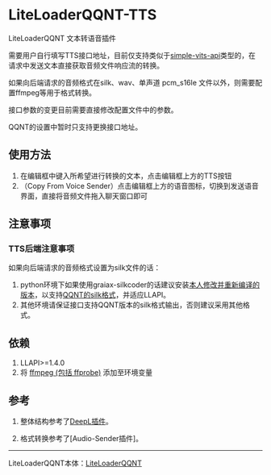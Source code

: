 # LiteLoaderQQNT-TTS

LiteLoaderQQNT 文本转语音插件

需要用户自行填写TTS接口地址，目前仅支持类似于[simple-vits-api](https://github.com/Artrajz/vits-simple-api)类型的，在请求中发送文本直接获取音频文件响应流的转换。

如果向后端请求的音频格式在silk、wav、单声道 pcm_s16le 文件以外，则需要配置ffmpeg等用于格式转换。

接口参数的变更目前需要直接修改配置文件中的参数。

QQNT的设置中暂时只支持更换接口地址。

## 使用方法

1. 在编辑框中键入所希望进行转换的文本，点击编辑框上方的TTS按钮
2. （Copy From Voice Sender）点击编辑框上方的语音图标，切换到发送语音界面，直接将音频文件拖入聊天窗口即可

## 注意事项

### TTS后端注意事项

如果向后端请求的音频格式设置为silk文件的话：

1. python环境下如果使用graiax-silkcoder的话建议安装[本人修改并重新编译的版本](https://github.com/lclichen/graiax-silkcoder/releases/tag/0.3.7)，以支持[QQNT的silk格式](https://github.com/kn007/silk-v3-decoder/pull/85)，并适应LLAPI。
2. 其他环境请保证接口支持QQNT版本的silk格式输出，否则建议采用其他格式。

## 依赖

1. LLAPI>=1.4.0
2. 将 [ffmpeg (包括 ffprobe)](https://ffmpeg.org) 添加至环境变量

## 参考

1. 整体结构参考了[DeepL插件](https://github.com/MUKAPP/LiteLoaderQQNT-DeepL/)。

2. 格式转换参考了[Audio-Sender插件]。

****

LiteLoaderQQNT本体：[LiteLoaderQQNT](https://github.com/mo-jinran/LiteLoaderQQNT)
